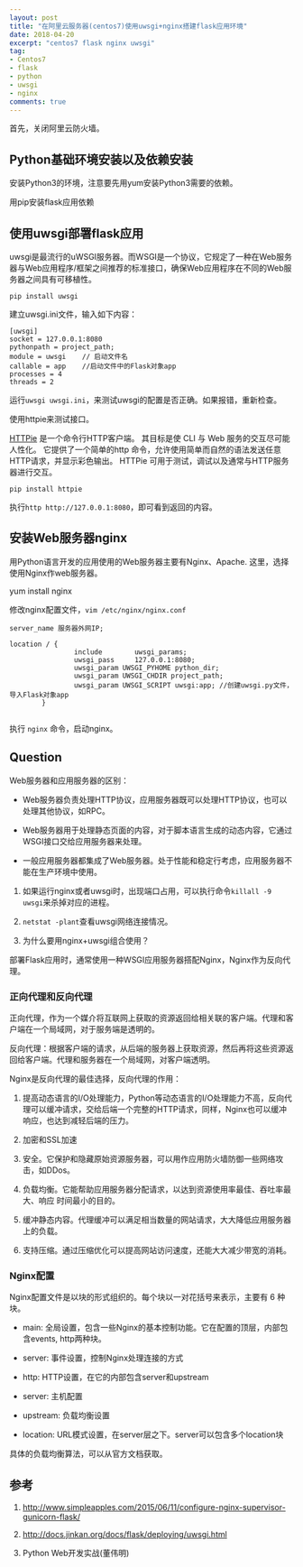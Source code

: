 ```yaml
---
layout: post
title: "在阿里云服务器(centos7)使用uwsgi+nginx搭建flask应用环境"
date: 2018-04-20
excerpt: "centos7 flask nginx uwsgi"
tag:
- Centos7
- flask
- python
- uwsgi
- nginx
comments: true
---
```

首先，关闭阿里云防火墙。

## Python基础环境安装以及依赖安装

安装Python3的环境，注意要先用yum安装Python3需要的依赖。

用pip安装flask应用依赖

## 使用uwsgi部署flask应用

uwsgi是最流行的uWSGI服务器。而WSGI是一个协议，它规定了一种在Web服务器与Web应用程序/框架之间推荐的标准接口，确保Web应用程序在不同的Web服务器之间具有可移植性。


```
pip install uwsgi
```


建立uwsgi.ini文件，输入如下内容：


```
[uwsgi]
socket = 127.0.0.1:8080
pythonpath = project_path;
module = uwsgi    // 启动文件名
callable = app    //启动文件中的Flask对象app
processes = 4
threads = 2
```

运行`uwsgi uwsgi.ini`，来测试uwsgi的配置是否正确。如果报错，重新检查。

使用httpie来测试接口。

[HTTPie](https://github.com/jakubroztocil/httpie) 是一个命令行HTTP客户端。 其目标是使 CLI 与 Web 服务的交互尽可能人性化。 它提供了一个简单的http 命令，允许使用简单而自然的语法发送任意HTTP请求，并显示彩色输出。 HTTPie 可用于测试，调试以及通常与HTTP服务器进行交互。

`pip install httpie`

执行`http http://127.0.0.1:8080`，即可看到返回的内容。

## 安装Web服务器nginx

用Python语言开发的应用使用的Web服务器主要有Nginx、Apache. 这里，选择使用Nginx作web服务器。

yum install nginx

修改nginx配置文件，`vim /etc/nginx/nginx.conf`

```
server_name 服务器外网IP;

location / {
                include        uwsgi_params;
                uwsgi_pass     127.0.0.1:8080;
                uwsgi_param UWSGI_PYHOME python_dir;
                uwsgi_param UWSGI_CHDIR project_path;
                uwsgi_param UWSGI_SCRIPT uwsgi:app; //创建uwsgi.py文件，导入Flask对象app
        }


```

执行 `nginx` 命令，启动nginx。

## Question

Web服务器和应用服务器的区别：

+ Web服务器负责处理HTTP协议，应用服务器既可以处理HTTP协议，也可以处理其他协议，如RPC。

+ Web服务器用于处理静态页面的内容，对于脚本语言生成的动态内容，它通过WSGI接口交给应用服务器来处理。

+ 一般应用服务器都集成了Web服务器。处于性能和稳定行考虑，应用服务器不能在生产环境中使用。


1. 如果运行nginx或者uwsgi时，出现端口占用，可以执行命令`killall -9 uwsgi`来杀掉对应的进程。

2. `netstat -plant`查看uwsgi网络连接情况。

3. 为什么要用nginx+uwsgi组合使用？

部署Flask应用时，通常使用一种WSGI应用服务器搭配Nginx，Nginx作为反向代理。

### 正向代理和反向代理

正向代理，作为一个媒介将互联网上获取的资源返回给相关联的客户端。代理和客户端在一个局域网，对于服务端是透明的。

反向代理：根据客户端的请求，从后端的服务器上获取资源，然后再将这些资源返回给客户端。代理和服务器在一个局域网，对客户端透明。

Nginx是反向代理的最佳选择，反向代理的作用：

1. 提高动态语言的I/O处理能力，Python等动态语言的I/O处理能力不高，反向代理可以缓冲请求，交给后端一个完整的HTTP请求，同样，Nginx也可以缓冲响应，也达到减轻后端的压力。

2. 加密和SSL加速

3. 安全。它保护和隐藏原始资源服务器，可以用作应用防火墙防御一些网络攻击，如DDos。

4. 负载均衡。它能帮助应用服务器分配请求，以达到资源使用率最佳、吞吐率最大、响应 时间最小的目的。

5. 缓冲静态内容。代理缓冲可以满足相当数量的网站请求，大大降低应用服务器上的负载。

6. 支持压缩。通过压缩优化可以提高网站访问速度，还能大大减少带宽的消耗。

### Nginx配置

Nginx配置文件是以块的形式组织的。每个块以一对花括号来表示，主要有 6 种块。

+ main: 全局设置，包含一些Nginx的基本控制功能。它在配置的顶层，内部包含events, http两种块。

+ server: 事件设置，控制Nginx处理连接的方式

+ http: HTTP设置，在它的内部包含server和upstream

+ server: 主机配置

+ upstream: 负载均衡设置

+ location: URL模式设置，在server层之下。server可以包含多个location块

具体的负载均衡算法，可以从官方文档获取。

## 参考

1. http://www.simpleapples.com/2015/06/11/configure-nginx-supervisor-gunicorn-flask/

2. http://docs.jinkan.org/docs/flask/deploying/uwsgi.html

3. Python Web开发实战(董伟明)
